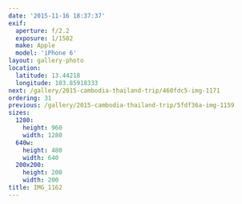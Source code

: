 ```yaml
---
date: '2015-11-16 18:37:37'
exif:
  aperture: f/2.2
  exposure: 1/1582
  make: Apple
  model: 'iPhone 6'
layout: gallery-photo
location:
  latitude: 13.44218
  longitude: 103.85918333
next: /gallery/2015-cambodia-thailand-trip/460fdc5-img-1171
ordering: 31
previous: /gallery/2015-cambodia-thailand-trip/5fdf36a-img-1159
sizes:
  1280:
    height: 960
    width: 1280
  640w:
    height: 480
    width: 640
  200x200:
    height: 200
    width: 200
title: IMG_1162
---
```


